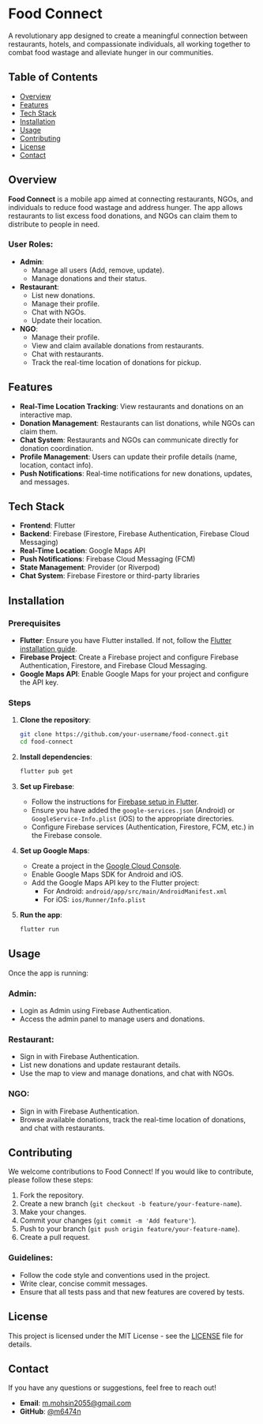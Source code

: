# Food Connect

A revolutionary app designed to create a meaningful connection between restaurants, hotels, and compassionate individuals, all working together to combat food wastage and alleviate hunger in our communities.

## Table of Contents
- [Overview](#overview)
- [Features](#features)
- [Tech Stack](#tech-stack)
- [Installation](#installation)
- [Usage](#usage)
- [Contributing](#contributing)
- [License](#license)
- [Contact](#contact)

## Overview
**Food Connect** is a mobile app aimed at connecting restaurants, NGOs, and individuals to reduce food wastage and address hunger. The app allows restaurants to list excess food donations, and NGOs can claim them to distribute to people in need.

### User Roles:
- **Admin**:  
  - Manage all users (Add, remove, update).  
  - Manage donations and their status.  
- **Restaurant**:  
  - List new donations.  
  - Manage their profile.  
  - Chat with NGOs.  
  - Update their location.  
- **NGO**:  
  - Manage their profile.  
  - View and claim available donations from restaurants.  
  - Chat with restaurants.  
  - Track the real-time location of donations for pickup.  

## Features
- **Real-Time Location Tracking**: View restaurants and donations on an interactive map.
- **Donation Management**: Restaurants can list donations, while NGOs can claim them.
- **Chat System**: Restaurants and NGOs can communicate directly for donation coordination.
- **Profile Management**: Users can update their profile details (name, location, contact info).
- **Push Notifications**: Real-time notifications for new donations, updates, and messages.

## Tech Stack
- **Frontend**: Flutter
- **Backend**: Firebase (Firestore, Firebase Authentication, Firebase Cloud Messaging)
- **Real-Time Location**: Google Maps API
- **Push Notifications**: Firebase Cloud Messaging (FCM)
- **State Management**: Provider (or Riverpod)
- **Chat System**: Firebase Firestore or third-party libraries

## Installation

### Prerequisites
- **Flutter**: Ensure you have Flutter installed. If not, follow the [Flutter installation guide](https://flutter.dev/docs/get-started/install).
- **Firebase Project**: Create a Firebase project and configure Firebase Authentication, Firestore, and Firebase Cloud Messaging.
- **Google Maps API**: Enable Google Maps for your project and configure the API key.

### Steps
1. **Clone the repository**:
    ```bash
    git clone https://github.com/your-username/food-connect.git
    cd food-connect
    ```

2. **Install dependencies**:
    ```bash
    flutter pub get
    ```

3. **Set up Firebase**:
    - Follow the instructions for [Firebase setup in Flutter](https://firebase.flutter.dev/docs/overview).
    - Ensure you have added the `google-services.json` (Android) or `GoogleService-Info.plist` (iOS) to the appropriate directories.
    - Configure Firebase services (Authentication, Firestore, FCM, etc.) in the Firebase console.

4. **Set up Google Maps**:
    - Create a project in the [Google Cloud Console](https://console.cloud.google.com/).
    - Enable Google Maps SDK for Android and iOS.
    - Add the Google Maps API key to the Flutter project:
      - For Android: `android/app/src/main/AndroidManifest.xml`
      - For iOS: `ios/Runner/Info.plist`

5. **Run the app**:
    ```bash
    flutter run
    ```

## Usage

Once the app is running:

### Admin:
- Login as Admin using Firebase Authentication.
- Access the admin panel to manage users and donations.

### Restaurant:
- Sign in with Firebase Authentication.
- List new donations and update restaurant details.
- Use the map to view and manage donations, and chat with NGOs.

### NGO:
- Sign in with Firebase Authentication.
- Browse available donations, track the real-time location of donations, and chat with restaurants.

## Contributing
We welcome contributions to Food Connect! If you would like to contribute, please follow these steps:

1. Fork the repository.
2. Create a new branch (`git checkout -b feature/your-feature-name`).
3. Make your changes.
4. Commit your changes (`git commit -m 'Add feature'`).
5. Push to your branch (`git push origin feature/your-feature-name`).
6. Create a pull request.

### Guidelines:
- Follow the code style and conventions used in the project.
- Write clear, concise commit messages.
- Ensure that all tests pass and that new features are covered by tests.

## License
This project is licensed under the MIT License - see the [LICENSE](LICENSE) file for details.

## Contact
If you have any questions or suggestions, feel free to reach out!

- **Email**: m.mohsin2055@gmail.com
- **GitHub**: [@m6474n](https://github.com/m6474n)

